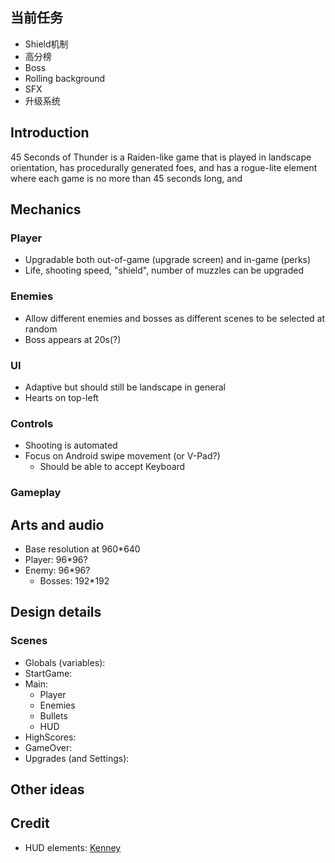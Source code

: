 ## 当前任务
- Shield机制
- 高分榜
- Boss
- Rolling background
- SFX
- 升级系统

## Introduction
45 Seconds of Thunder is a Raiden-like game that is played in landscape orientation, has procedurally generated foes, and has a rogue-lite element where each game is no more than 45 seconds long, and 

## Mechanics
### Player
- Upgradable both out-of-game (upgrade screen) and in-game (perks)
- Life, shooting speed, "shield", number of muzzles can be upgraded

### Enemies
- Allow different enemies and bosses as different scenes to be selected at random
- Boss appears at 20s(?)

### UI
- Adaptive but should still be landscape in general
- Hearts on top-left

### Controls
- Shooting is automated
- Focus on Android swipe movement (or V-Pad?)
	- Should be able to accept Keyboard

### Gameplay

## Arts and audio
- Base resolution at 960*640
- Player: 96*96?
- Enemy: 96*96?
	- Bosses: 192*192

## Design details
### Scenes
- Globals (variables):
- StartGame:
- Main:
	- Player
	- Enemies
	- Bullets
	- HUD
- HighScores:
- GameOver:
- Upgrades (and Settings):

## Other ideas

## Credit
- HUD elements: [Kenney](www.kenney.nl)
